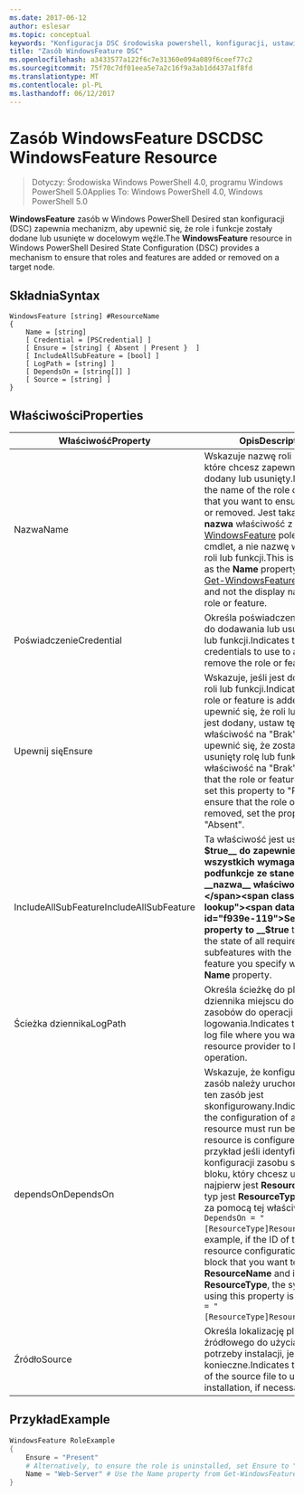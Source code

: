 ```yaml
---
ms.date: 2017-06-12
author: eslesar
ms.topic: conceptual
keywords: "Konfiguracja DSC środowiska powershell, konfiguracji, ustawienia"
title: "Zasób WindowsFeature DSC"
ms.openlocfilehash: a3433577a122f6c7e31360e094a089f6ceef77c2
ms.sourcegitcommit: 75f70c7df01eea5e7a2c16f9a3ab1dd437a1f8fd
ms.translationtype: MT
ms.contentlocale: pl-PL
ms.lasthandoff: 06/12/2017
---
```

# <a name="dsc-windowsfeature-resource"></a><span data-ttu-id="f939e-103">Zasób WindowsFeature DSC</span><span class="sxs-lookup"><span data-stu-id="f939e-103">DSC WindowsFeature Resource</span></span>

> <span data-ttu-id="f939e-104">Dotyczy: Środowiska Windows PowerShell 4.0, programu Windows PowerShell 5.0</span><span class="sxs-lookup"><span data-stu-id="f939e-104">Applies To: Windows PowerShell 4.0, Windows PowerShell 5.0</span></span>

<span data-ttu-id="f939e-105">**WindowsFeature** zasób w Windows PowerShell Desired stan konfiguracji (DSC) zapewnia mechanizm, aby upewnić się, że role i funkcje zostały dodane lub usunięte w docelowym węźle.</span><span class="sxs-lookup"><span data-stu-id="f939e-105">The **WindowsFeature** resource in Windows PowerShell Desired State Configuration (DSC) provides a mechanism to ensure that roles and features are added or removed on a target node.</span></span>

## <a name="syntax"></a><span data-ttu-id="f939e-106">Składnia</span><span class="sxs-lookup"><span data-stu-id="f939e-106">Syntax</span></span>

```
WindowsFeature [string] #ResourceName
{
    Name = [string]
    [ Credential = [PSCredential] ]
    [ Ensure = [string] { Absent | Present }  ]
    [ IncludeAllSubFeature = [bool] ]
    [ LogPath = [string] ]
    [ DependsOn = [string[]] ]
    [ Source = [string] ]
}
```

## <a name="properties"></a><span data-ttu-id="f939e-107">Właściwości</span><span class="sxs-lookup"><span data-stu-id="f939e-107">Properties</span></span>

|  <span data-ttu-id="f939e-108">Właściwość</span><span class="sxs-lookup"><span data-stu-id="f939e-108">Property</span></span>  |  <span data-ttu-id="f939e-109">Opis</span><span class="sxs-lookup"><span data-stu-id="f939e-109">Description</span></span>   | 
|---|---| 
| <span data-ttu-id="f939e-110">Nazwa</span><span class="sxs-lookup"><span data-stu-id="f939e-110">Name</span></span>| <span data-ttu-id="f939e-111">Wskazuje nazwę roli lub funkcji, które chcesz zapewnić zostanie dodany lub usunięty.</span><span class="sxs-lookup"><span data-stu-id="f939e-111">Indicates the name of the role or feature that you want to ensure is added or removed.</span></span> <span data-ttu-id="f939e-112">Jest taka sama jak __nazwa__ właściwość z [Get-WindowsFeature](https://technet.microsoft.com/en-us/library/jj205469.aspx) polecenia cmdlet, a nie nazwę wyświetlaną roli lub funkcji.</span><span class="sxs-lookup"><span data-stu-id="f939e-112">This is the same as the __Name__ property from the [Get-WindowsFeature](https://technet.microsoft.com/en-us/library/jj205469.aspx) cmdlet, and not the display name of the role or feature.</span></span>| 
| <span data-ttu-id="f939e-113">Poświadczenie</span><span class="sxs-lookup"><span data-stu-id="f939e-113">Credential</span></span>| <span data-ttu-id="f939e-114">Określa poświadczenia używane do dodawania lub usuwania roli lub funkcji.</span><span class="sxs-lookup"><span data-stu-id="f939e-114">Indicates the credentials to use to add or remove the role or feature.</span></span>| 
| <span data-ttu-id="f939e-115">Upewnij się</span><span class="sxs-lookup"><span data-stu-id="f939e-115">Ensure</span></span>| <span data-ttu-id="f939e-116">Wskazuje, jeśli jest dodawany roli lub funkcji.</span><span class="sxs-lookup"><span data-stu-id="f939e-116">Indicates if the role or feature is added.</span></span> <span data-ttu-id="f939e-117">Aby upewnić się, że roli lub funkcji jest dodany, ustaw tę właściwość na "Brak", aby upewnić się, że zostanie usunięty rolę lub funkcję, ustaw właściwość na "Brak".</span><span class="sxs-lookup"><span data-stu-id="f939e-117">To ensure that the role or feature is added, set this property to "Present" To ensure that the role or feature is removed, set the property to "Absent".</span></span>| 
| <span data-ttu-id="f939e-118">IncludeAllSubFeature</span><span class="sxs-lookup"><span data-stu-id="f939e-118">IncludeAllSubFeature</span></span>| <span data-ttu-id="f939e-119">Ta właściwość jest ustawiana __$true__ do zapewnienia stan wszystkich wymaganych podfunkcje ze stanem funkcji z __nazwa__ właściwości.</span><span class="sxs-lookup"><span data-stu-id="f939e-119">Set this property to __$true__ to ensure the state of all required subfeatures with the state of the feature you specify with the __Name__ property.</span></span>| 
| <span data-ttu-id="f939e-120">Ścieżka dziennika</span><span class="sxs-lookup"><span data-stu-id="f939e-120">LogPath</span></span>| <span data-ttu-id="f939e-121">Określa ścieżkę do pliku dziennika miejscu dostawcy zasobów do operacji logowania.</span><span class="sxs-lookup"><span data-stu-id="f939e-121">Indicates the path to a log file where you want the resource provider to log the operation.</span></span>| 
| <span data-ttu-id="f939e-122">dependsOn</span><span class="sxs-lookup"><span data-stu-id="f939e-122">DependsOn</span></span>| <span data-ttu-id="f939e-123">Wskazuje, że konfiguracja inny zasób należy uruchomić przed ten zasób jest skonfigurowany.</span><span class="sxs-lookup"><span data-stu-id="f939e-123">Indicates that the configuration of another resource must run before this resource is configured.</span></span> <span data-ttu-id="f939e-124">Na przykład jeśli identyfikator konfiguracji zasobu skryptu bloku, który chcesz uruchomić najpierw jest __ResourceName__ i jej typ jest __ResourceType__, składnia za pomocą tej właściwości jest `DependsOn = "[ResourceType]ResourceName"`.</span><span class="sxs-lookup"><span data-stu-id="f939e-124">For example, if the ID of the resource configuration script block that you want to run first is __ResourceName__ and its type is __ResourceType__, the syntax for using this property is `DependsOn = "[ResourceType]ResourceName"`.</span></span>| 
| <span data-ttu-id="f939e-125">Źródło</span><span class="sxs-lookup"><span data-stu-id="f939e-125">Source</span></span>| <span data-ttu-id="f939e-126">Określa lokalizację pliku źródłowego do użycia na potrzeby instalacji, jeśli to konieczne.</span><span class="sxs-lookup"><span data-stu-id="f939e-126">Indicates the location of the source file to use for installation, if necessary.</span></span>| 

## <a name="example"></a><span data-ttu-id="f939e-127">Przykład</span><span class="sxs-lookup"><span data-stu-id="f939e-127">Example</span></span>
```powershell
WindowsFeature RoleExample
{
    Ensure = "Present" 
    # Alternatively, to ensure the role is uninstalled, set Ensure to "Absent"
    Name = "Web-Server" # Use the Name property from Get-WindowsFeature  
}
```


